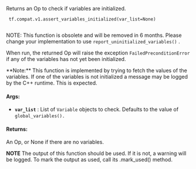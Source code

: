 Returns an Op to check if variables are initialized.



```
 tf.compat.v1.assert_variables_initialized(var_list=None)
 
```

NOTE: This function is obsolete and will be removed in 6 months.  Please
change your implementation to use  `report_uninitialized_variables()` .

When run, the returned Op will raise the exception  `FailedPreconditionError` 
if any of the variables has not yet been initialized.


<aside class="note">**Note:**  This function is implemented by trying to fetch the values of the
variables. If one of the variables is not initialized a message may be
logged by the C++ runtime. This is expected.</aside>


#### Args:

- **`var_list`** : List of  `Variable`  objects to check. Defaults to the value of
 `global_variables().` 



#### Returns:
An Op, or None if there are no variables.

**NOTE**  The output of this function should be used.  If it is not, a warning will be logged.  To mark the output as used, call its .mark_used() method.

